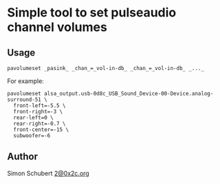 Simple tool to set pulseaudio channel volumes
=============================================

Usage
-----

    pavolumeset _pasink_ _chan_=_vol-in-db_ _chan_=_vol-in-db_ _..._


For example:

    pavolumeset alsa_output.usb-0d8c_USB_Sound_Device-00-Device.analog-surround-51 \
      front-left=-5.5 \
      front-right=-3 \
      rear-left=0 \
      rear-right=-0.7 \
      front-center=-15 \
      subwoofer=-6


Author
------

Simon Schubert <2@0x2c.org>
